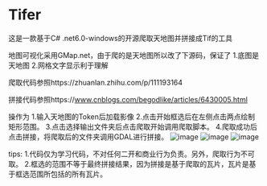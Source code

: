 # Tifer
这是一款基于C# .net6.0-windows的开源爬取天地图并拼接成Tif的工具

地图可视化采用GMap.net，由于爬的是天地图所以改了下源码，保证了
1.底图是天地图
2.网格文字显示利于理解

爬取代码参照https://zhuanlan.zhihu.com/p/111193164

拼接代码参照https://www.cnblogs.com/begodlike/articles/6430005.html

操作为
1.输入天地图的Token后加载影像
2.点击开始框选后在左侧点击两点绘制矩形范围。
3.点击选择输出文件夹后点击爬取开始调用爬取脚本。
4.爬取成功后点击拼接，将爬取后的文件夹调用GDAL进行拼接。
![image](https://github.com/ZhengYongHe/Tifer/assets/45898487/e9eca96f-9c3b-4b6b-9c61-d798bc0cac02)
![image](https://github.com/ZhengYongHe/Tifer/assets/45898487/9e473474-3036-4f22-be1f-73f3be048cc3)
![image](https://github.com/ZhengYongHe/Tifer/assets/45898487/0aef424e-5b1b-4318-8736-7888449d191e)



tips:
1.代码仅为学习代码，不对任何二开和商业行为负责。另外，爬取行为不可取。
2.框选的范围不等于最终拼接结果，因为拼接是基于爬取的瓦片，瓦片是基于框选范围所包括的所有瓦片。



